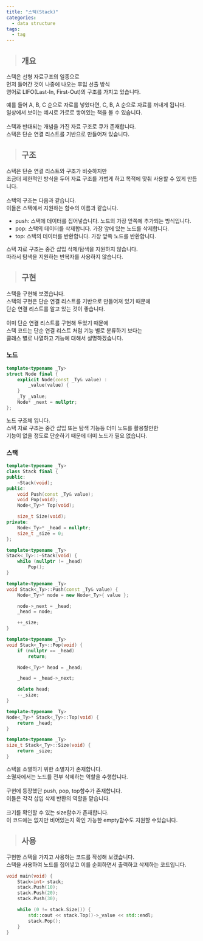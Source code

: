 ```yaml
---
title: "스택(Stack)"
categories:
  - data structure
tags:
  - tag
---
```

> ## 개요

스택은 선형 자료구조의 일종으로<br>
먼저 들어간 것이 나중에 나오는 후입 선출 방식<br>
영어로 LIFO(Last-In, First-Out)의 구조를 가지고 있습니다.<br>

예를 들어 A, B, C 순으로 자료를 넣었다면, C, B, A 순으로 자료를 꺼내게 됩니다.<br>
일상에서 보이는 예시로 가로로 쌓여있는 책을 볼 수 있습니다.<br>
<br>
스택과 반대되는 개념을 가진 자료 구조로 큐가 존재합니다.<br>
스택은 단순 연결 리스트를 기반으로 만들어져 있습니다.
> ## 구조

스택은 단순 연결 리스트와 구조가 비슷하지만<br>
조금더 제한적인 방식을 두어 자료 구조를 가볍게 하고 목적에 맞춰 사용할 수 있게 만듭니다.<br>
<br>
스택의 구조는 다음과 같습니다.<br>
이들은 스택에서 지원하는 함수의 이름과 같습니다.
- push: 스택에 데이터를 집어넣습니다. 노드의 가장 앞쪽에 추가되는 방식입니다.
- pop: 스택의 데이터를 삭제합니다. 가장 앞에 있는 노드를 삭제합니다.
- top: 스택의 데이터를 반환합니다. 가장 앞쪽 노드를 반환합니다.

스택 자료 구조는 중간 삽입 삭제/탐색을 지원하지 않습니다.<br>
따라서 탐색을 지원하는 반복자를 사용하지 않습니다.
> ## 구현

스택을 구현해 보겠습니다.<br>
스택의 구현은 단순 연결 리스트를 기반으로 만들어져 있기 때문에<br>
단순 연결 리스트를 알고 있는 것이 좋습니다.<br>
<br>
이미 단순 연결 리스트를 구현해 두었기 때문에<br>
스택 코드는 단순 연결 리스트 처럼 기능 별로 분류하기 보다는<br>
클래스 별로 나열하고 기능에 대해서 설명하겠습니다.
### 노드
```cpp
template<typename _Ty>
struct Node final {
	explicit Node(const _Ty& value) :
		_value(value) {
	}
	_Ty _value;
	Node* _next = nullptr;
};
```
노드 구조체 입니다.<br>
스택 자료 구조는 중간 삽입 또는 탐색 기능등 더미 노드를 활용할만한<br>
기능이 없을 정도로 단순하기 때문에 더미 노드가 필요 없습니다.
### 스택
```cpp
template<typename _Ty>
class Stack final {
public:
	~Stack(void);
public:
	void Push(const _Ty& value);
	void Pop(void);
	Node<_Ty>* Top(void);

	size_t Size(void);
private:
	Node<_Ty>* _head = nullptr;
	size_t _size = 0;
};
```
```cpp
template<typename _Ty>
Stack<_Ty>::~Stack(void) {
	while (nullptr != _head)
		Pop();
}

template<typename _Ty>
void Stack<_Ty>::Push(const _Ty& value) {
	Node<_Ty>* node = new Node<_Ty>{ value };

	node->_next = _head;
	_head = node;

	++_size;
}

template<typename _Ty>
void Stack<_Ty>::Pop(void) {
	if (nullptr == _head)
		return;

	Node<_Ty>* head = _head;

	_head = _head->_next;

	delete head;
	--_size;
}

template<typename _Ty>
Node<_Ty>* Stack<_Ty>::Top(void) {
	return _head;
}

template<typename _Ty>
size_t Stack<_Ty>::Size(void) {
	return _size;
}
```
스택을 소멸하기 위한 소멸자가 존재합니다.<br>
소멸자에서는 노드를 전부 삭제하는 역할을 수행합니다.<br>
<br>
구현에 등장했단 push, pop, top함수가 존재합니다.<br>
이들은 각각 삽입 삭제 반환의 역할을 맏습니다.<br>
<br>
크기를 확인할 수 있는 size함수가 존재합니다.<br>
이 코드에는 없지만 비어있는지 확인 가능한 empty함수도 지원할 수있습니다.
> ## 사용

구현한 스택을 가지고 사용하는 코드를 작성해 보겠습니다.<br>
스택을 사용하여 노드를 집어넣고 이를 순회하면서 출력하고 삭제하는 코드입니다.
```cpp
void main(void) {
	Stack<int> stack;
	stack.Push(10);
	stack.Push(20);
	stack.Push(30);

	while (0 != stack.Size()) {
		std::cout << stack.Top()->_value << std::endl;
		stack.Pop();
	}
}
```

